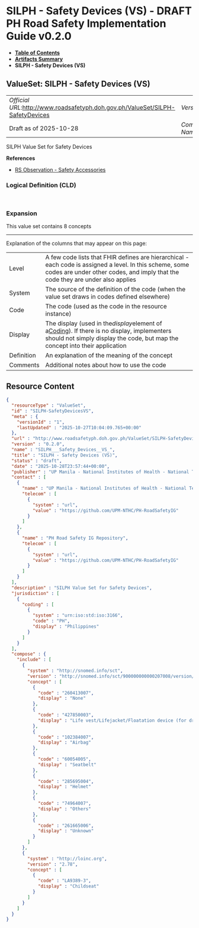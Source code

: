 # SILPH - Safety Devices (VS) - DRAFT PH Road Safety Implementation Guide v0.2.0

* [**Table of Contents**](toc.md)
* [**Artifacts Summary**](artifacts.md)
* **SILPH - Safety Devices (VS)**

## ValueSet: SILPH - Safety Devices (VS) 

| | |
| :--- | :--- |
| *Official URL*:http://www.roadsafetyph.doh.gov.ph/ValueSet/SILPH-SafetyDevices | *Version*:0.2.0 |
| Draft as of 2025-10-28 | *Computable Name*:SILPH___Safety_Devices__VS_ |

 
SILPH Value Set for Safety Devices 

 **References** 

* [RS Observation - Safety Accessories](StructureDefinition-rs-observation-safety-accessories.md)

### Logical Definition (CLD)

 

### Expansion

This value set contains 8 concepts

-------

 Explanation of the columns that may appear on this page: 

| | |
| :--- | :--- |
| Level | A few code lists that FHIR defines are hierarchical - each code is assigned a level. In this scheme, some codes are under other codes, and imply that the code they are under also applies |
| System | The source of the definition of the code (when the value set draws in codes defined elsewhere) |
| Code | The code (used as the code in the resource instance) |
| Display | The display (used in the*display*element of a[Coding](http://hl7.org/fhir/R4/datatypes.html#Coding)). If there is no display, implementers should not simply display the code, but map the concept into their application |
| Definition | An explanation of the meaning of the concept |
| Comments | Additional notes about how to use the code |



## Resource Content

```json
{
  "resourceType" : "ValueSet",
  "id" : "SILPH-SafetyDevicesVS",
  "meta" : {
    "versionId" : "1",
    "lastUpdated" : "2025-10-27T10:04:09.765+00:00"
  },
  "url" : "http://www.roadsafetyph.doh.gov.ph/ValueSet/SILPH-SafetyDevices",
  "version" : "0.2.0",
  "name" : "SILPH___Safety_Devices__VS_",
  "title" : "SILPH - Safety Devices (VS)",
  "status" : "draft",
  "date" : "2025-10-28T23:57:44+00:00",
  "publisher" : "UP Manila - National Institutes of Health - National Telehealth Center",
  "contact" : [
    {
      "name" : "UP Manila - National Institutes of Health - National Telehealth Center",
      "telecom" : [
        {
          "system" : "url",
          "value" : "https://github.com/UPM-NTHC/PH-RoadSafetyIG"
        }
      ]
    },
    {
      "name" : "PH Road Safety IG Repository",
      "telecom" : [
        {
          "system" : "url",
          "value" : "https://github.com/UPM-NTHC/PH-RoadSafetyIG"
        }
      ]
    }
  ],
  "description" : "SILPH Value Set for Safety Devices",
  "jurisdiction" : [
    {
      "coding" : [
        {
          "system" : "urn:iso:std:iso:3166",
          "code" : "PH",
          "display" : "Philippines"
        }
      ]
    }
  ],
  "compose" : {
    "include" : [
      {
        "system" : "http://snomed.info/sct",
        "version" : "http://snomed.info/sct/900000000000207008/version/20241001",
        "concept" : [
          {
            "code" : "260413007",
            "display" : "None"
          },
          {
            "code" : "427850003",
            "display" : "Life vest/Lifejacket/Floatation device (for drowning)"
          },
          {
            "code" : "102384007",
            "display" : "Airbag"
          },
          {
            "code" : "60054005",
            "display" : "Seatbelt"
          },
          {
            "code" : "285695004",
            "display" : "Helmet"
          },
          {
            "code" : "74964007",
            "display" : "Others"
          },
          {
            "code" : "261665006",
            "display" : "Unknown"
          }
        ]
      },
      {
        "system" : "http://loinc.org",
        "version" : "2.78",
        "concept" : [
          {
            "code" : "LA9389-3",
            "display" : "Childseat"
          }
        ]
      }
    ]
  }
}

```
